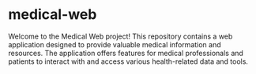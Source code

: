 # medical-web

Welcome to the Medical Web project! This repository contains a web application designed to provide valuable medical information and resources. The application offers features for medical professionals and patients to interact with and access various health-related data and tools.
